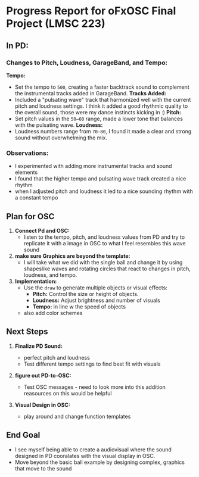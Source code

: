 # Progress Report for oFxOSC Final Project (LMSC 223)
## In PD:

### **Changes to Pitch, Loudness, GarageBand, and Tempo:**
**Tempo:**
  - Set the tempo to `500`, creating a faster backtrack sound to complement the instrumental tracks added in GarageBand.
  **Tracks Added:**
  - Included a "pulsating wave" track that harmonized well with the current pitch and loudness settings. I think it added a good rhythmic quality to the overall sound, those were my dance instincts kicking in :)
**Pitch:**
  - Set pitch values in the `50–60` range, made a lower tone that balances with the pulsating wave.
**Loudness:**
  - Loudness numbers range from `70–80`, I found it made a clear and strong sound without overwhelming the mix.

### **Observations:**
- I experimented with adding more instrumental tracks and sound elements 
- I found that the higher tempo and pulsating wave track created a nice rhythm 
- when I adjusted pitch and loudness it led to a nice sounding rhythm with a constant tempo

## Plan for OSC
1. **Connect Pd and OSC:**
   - listen to the tempo, pitch, and loudness values from PD and try to replicate it with a image in OSC to what I feel resembles this wave sound 
2. **make sure Graphics are beyond the template:**
   - I will take what we did with the single ball and change it by using shapeslike waves and rotating circles that react to changes in pitch, loudness, and tempo.
3. **Implementation:**
   - Use the `draw` to generate multiple objects or visual effects:
     - **Pitch:** Control the size or height of objects.
     - **Loudness:** Adjust brightness and number of visuals 
     - **Tempo:** in line w the speed of objects
   - also add color schemes

## Next Steps
1. **Finalize PD Sound:**
   - perfect pitch and loudness 
   - Test different tempo settings to find best fit with visuals

2. **figure out PD-to-OSC:**
   - Test OSC messages - need to look more into this addition reasources on this would be helpful

3. **Visual Design in OSC:**
   - play around and change function templates 

## End Goal
- I see myself being able to create a audiovisual where the sound designed in PD cooralates with the visual display in OSC.
- Move beyond the basic ball example by designing complex, graphics that move to the sound
